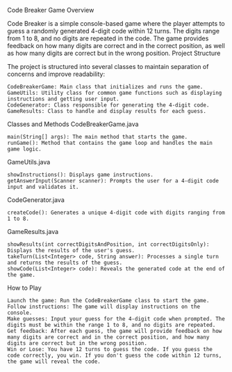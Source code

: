 Code Breaker Game
Overview

Code Breaker is a simple console-based game where the player attempts to guess a randomly generated 4-digit code within 12 turns. The digits range from 1 to 8, and no digits are repeated in the code. The game provides feedback on how many digits are correct and in the correct position, as well as how many digits are correct but in the wrong position.
Project Structure

The project is structured into several classes to maintain separation of concerns and improve readability:

    CodeBreakerGame: Main class that initializes and runs the game.
    GameUtils: Utility class for common game functions such as displaying instructions and getting user input.
    CodeGenerator: Class responsible for generating the 4-digit code.
    GameResults: Class to handle and display results for each guess.

Classes and Methods
CodeBreakerGame.java

    main(String[] args): The main method that starts the game.
    runGame(): Method that contains the game loop and handles the main game logic.

GameUtils.java

    showInstructions(): Displays game instructions.
    getAnswerInput(Scanner scanner): Prompts the user for a 4-digit code input and validates it.

CodeGenerator.java

    createCode(): Generates a unique 4-digit code with digits ranging from 1 to 8.

GameResults.java

    showResults(int correctDigitsAndPosition, int correctDigitsOnly): Displays the results of the user's guess.
    takeTurn(List<Integer> code, String answer): Processes a single turn and returns the results of the guess.
    showCode(List<Integer> code): Reveals the generated code at the end of the game.

How to Play

    Launch the game: Run the CodeBreakerGame class to start the game.
    Follow instructions: The game will display instructions on the console.
    Make guesses: Input your guess for the 4-digit code when prompted. The digits must be within the range 1 to 8, and no digits are repeated.
    Get feedback: After each guess, the game will provide feedback on how many digits are correct and in the correct position, and how many digits are correct but in the wrong position.
    Win or Lose: You have 12 turns to guess the code. If you guess the code correctly, you win. If you don't guess the code within 12 turns, the game will reveal the code.
